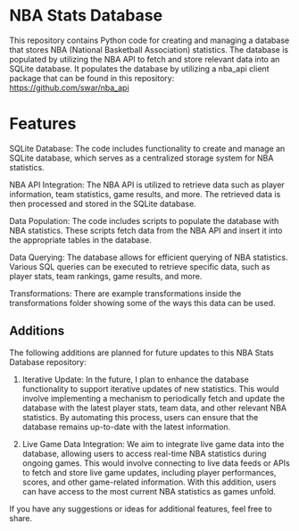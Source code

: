# NBA Stats Database
This repository contains Python code for creating and managing a database that stores NBA (National Basketball Association) statistics. The database is populated by utilizing the NBA API to fetch and store relevant data into an SQLite database. It populates the database by utilizing a nba_api client package that can be found in this repository: https://github.com/swar/nba_api 

# Features
SQLite Database: The code includes functionality to create and manage an SQLite database, which serves as a centralized storage system for NBA statistics.

NBA API Integration: The NBA API is utilized to retrieve data such as player information, team statistics, game results, and more. The retrieved data is then processed and stored in the SQLite database.

Data Population: The code includes scripts to populate the database with NBA statistics. These scripts fetch data from the NBA API and insert it into the appropriate tables in the database.

Data Querying: The database allows for efficient querying of NBA statistics. Various SQL queries can be executed to retrieve specific data, such as player stats, team rankings, game results, and more.

Transformations: There are example transformations inside the transformations folder showing some of the ways this data can be used.

## Additions

The following additions are planned for future updates to this NBA Stats Database repository:

1. Iterative Update: In the future, I plan to enhance the database functionality to support iterative updates of new statistics. This would involve implementing a mechanism to periodically fetch and update the database with the latest player stats, team data, and other relevant NBA statistics. By automating this process, users can ensure that the database remains up-to-date with the latest information.

2. Live Game Data Integration: We aim to integrate live game data into the database, allowing users to access real-time NBA statistics during ongoing games. This would involve connecting to live data feeds or APIs to fetch and store live game updates, including player performances, scores, and other game-related information. With this addition, users can have access to the most current NBA statistics as games unfold.

If you have any suggestions or ideas for additional features, feel free to share. 
